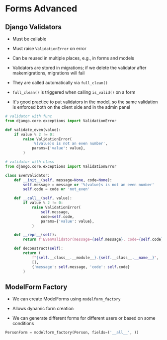 # Forms Advanced

## Django Validators

-   Must be callable

-   Must raise `ValidationError` on error

-   Can be reused in multiple places, e.g., in forms and models

-   Validators are stored in migrations; if we delete the validator after makemigrations, migrations will fail

-   They are called automatically via `full_clean()`

-   `full_clean()` is triggered when calling `is_valid()` on a form

-   It's good practice to put validators in the model, so the same validation is enforced both on the client side and in the admin panel

```python
# validator with func
from django.core.exceptions import ValidationError

def validate_even(value):
    if value % 2 != 0:
        raise ValidationError(
            '%(value)s is not an even number',
            params={'value': value},
        )
```

```python
# validator with class
from django.core.exceptions import ValidationError

class EvenValidator:
    def __init__(self, message=None, code=None):
        self.message = message or '%(value)s is not an even number'
        self.code = code or 'not_even'

    def __call__(self, value):
        if value % 2 != 0:
            raise ValidationError(
                self.message,
                code=self.code,
                params={'value': value},
            )

    def __repr__(self):
        return f'EvenValidator(message={self.message}, code={self.code})'

    def deconstruct(self):
        return (
            f"{self.__class__.__module__}.{self.__class__.__name__}",
            [],
            {'message': self.message, 'code': self.code}
        )
```

## ModelForm Factory

-   We can create ModelForms using `modelform_factory`

-   Allows dynamic form creation

-   We can generate different forms for different users or based on some conditions

```python
PersonForm = modelform_factory(Person, fields=('__all__', ))
```

